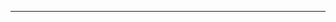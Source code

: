 <!--
CO_OP_TRANSLATOR_METADATA:
{
  "original_hash": "cffce88f960004dcc957455277e790f9",
  "translation_date": "2025-08-27T23:44:27+00:00",
  "source_file": "03-GettingStarted/05-stdio-server/README.md",
  "language_code": "fi"
}
-->


---

